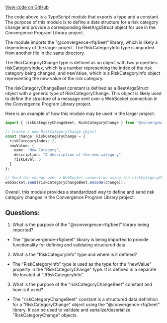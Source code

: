 [View code on GitHub](https://github.com/convergence-rfq/convergence-program-library/risk-engine/js/generated/types/RiskCategoryChange.d.ts)

The code above is a TypeScript module that exports a type and a constant. The purpose of this module is to define a data structure for a risk category change and provide a corresponding BeetArgsStruct object for use in the Convergence Program Library project.

The module imports the "@convergence-rfq/beet" library, which is likely a dependency of the larger project. The RiskCategoryInfo type is imported from another file in the same directory.

The RiskCategoryChange type is defined as an object with two properties: riskCategoryIndex, which is a number representing the index of the risk category being changed, and newValue, which is a RiskCategoryInfo object representing the new value of the risk category.

The riskCategoryChangeBeet constant is defined as a BeetArgsStruct object with a generic type of RiskCategoryChange. This object is likely used to define the structure of a message sent over a WebSocket connection in the Convergence Program Library project.

Here is an example of how this module may be used in the larger project:

```typescript
import { riskCategoryChangeBeet, RiskCategoryChange } from "@convergence-rfq/risk-category";

// Create a new RiskCategoryChange object
const change: RiskCategoryChange = {
  riskCategoryIndex: 2,
  newValue: {
    name: "New Category",
    description: "A description of the new category",
    riskLevel: 5
  }
};

// Send the change over a WebSocket connection using the riskCategoryChangeBeet object
webSocket.send(riskCategoryChangeBeet.encode(change));
```

Overall, this module provides a standardized way to define and send risk category changes in the Convergence Program Library project.
## Questions: 
 1. What is the purpose of the "@convergence-rfq/beet" library being imported?
- The "@convergence-rfq/beet" library is being imported to provide functionality for defining and validating structured data.

2. What is the "RiskCategoryInfo" type and where is it defined?
- The "RiskCategoryInfo" type is used as the type for the "newValue" property in the "RiskCategoryChange" type. It is defined in a separate file located at "./RiskCategoryInfo".

3. What is the purpose of the "riskCategoryChangeBeet" constant and how is it used?
- The "riskCategoryChangeBeet" constant is a structured data definition for a "RiskCategoryChange" object using the "@convergence-rfq/beet" library. It can be used to validate and serialize/deserialize "RiskCategoryChange" objects.